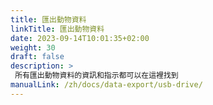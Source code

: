 ```yaml
---
title: 匯出動物資料
linkTitle: 匯出動物資料
date: 2023-09-14T10:01:35+02:00
weight: 30
draft: false
description: >
 所有匯出動物資料的資訊和指示都可以在這裡找到
manualLink: /zh/docs/data-export/usb-drive/
---
```

<script>
  window.location.href = "/zh/docs/data-export/usb-drive/";
</script>

